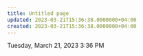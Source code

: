 ```yaml
---
title: Untitled page
updated: 2023-03-21T15:36:38.0000000+04:00
created: 2023-03-21T15:36:38.0000000+04:00
---
```



Tuesday, March 21, 2023
3:36 PM
